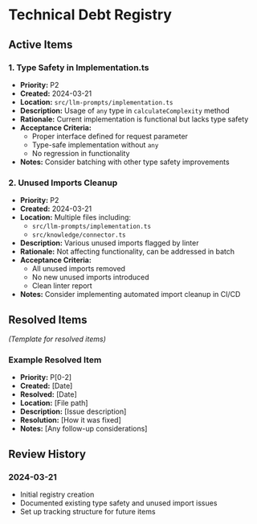 # Technical Debt Registry

## Active Items

### 1. Type Safety in Implementation.ts

- **Priority:** P2
- **Created:** 2024-03-21
- **Location:** `src/llm-prompts/implementation.ts`
- **Description:** Usage of `any` type in `calculateComplexity` method
- **Rationale:** Current implementation is functional but lacks type safety
- **Acceptance Criteria:**
  - Proper interface defined for request parameter
  - Type-safe implementation without `any`
  - No regression in functionality
- **Notes:** Consider batching with other type safety improvements

### 2. Unused Imports Cleanup

- **Priority:** P2
- **Created:** 2024-03-21
- **Location:** Multiple files including:
  - `src/llm-prompts/implementation.ts`
  - `src/knowledge/connector.ts`
- **Description:** Various unused imports flagged by linter
- **Rationale:** Not affecting functionality, can be addressed in batch
- **Acceptance Criteria:**
  - All unused imports removed
  - No new unused imports introduced
  - Clean linter report
- **Notes:** Consider implementing automated import cleanup in CI/CD

## Resolved Items

_(Template for resolved items)_

### Example Resolved Item

- **Priority:** P[0-2]
- **Created:** [Date]
- **Resolved:** [Date]
- **Location:** [File path]
- **Description:** [Issue description]
- **Resolution:** [How it was fixed]
- **Notes:** [Any follow-up considerations]

## Review History

### 2024-03-21

- Initial registry creation
- Documented existing type safety and unused import issues
- Set up tracking structure for future items
